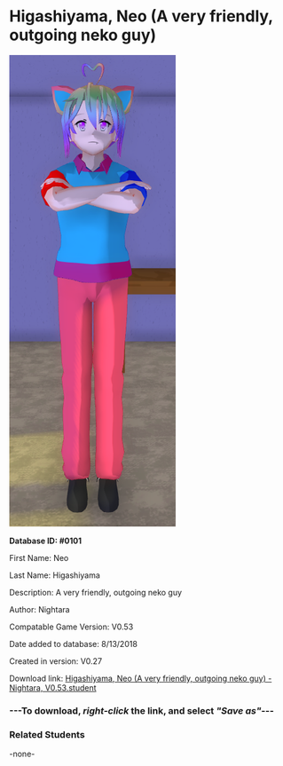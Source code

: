 # Higashiyama, Neo (A very friendly, outgoing neko guy)

<img src="../../Files/Images/Higashiyama, Neo (A very friendly, outgoing neko guy).png" title="Higashiyama, Neo (A very friendly, outgoing neko guy) - Nightara, V0.53">

**Database ID: #0101**

First Name: Neo

Last Name: Higashiyama

Description: A very friendly, outgoing neko guy

Author: Nightara

Compatable Game Version: V0.53

Date added to database: 8/13/2018

Created in version: V0.27

Download link: <a href="https://raw.githubusercontent.com/Arbiter1223/Daigaku-Gurashi-Custom-Students/master/Files/Student%20Files/Higashiyama%2C%20Neo%20(A%20very%20friendly%2C%20outgoing%20neko%20guy)%20-%20Nightara%2C%20V0.53.student">Higashiyama, Neo (A very friendly, outgoing neko guy) - Nightara, V0.53.student</a>

### ---**To download, _right-click_ the link, and select _"Save as"_**---

### Related Students

-none-
